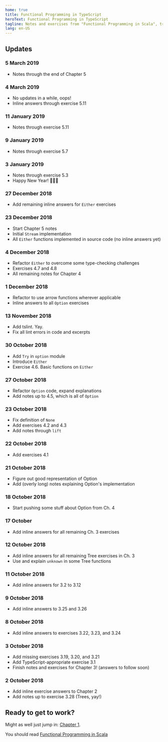 ```yaml
---
home: true
title: Functional Programming in TypeScript
heroText: Functional Programming in TypeScript
tagline: Notes and exercises from "Functional Programming in Scala", translated to TypeScript
lang: en-US
---
```


## Updates
### 5 March 2019
* Notes through the end of Chapter 5

### 4 March 2019
* No updates in a while, oops!
* Inline answers through exercise 5.11

### 11 January 2019
* Notes through exercise 5.11

### 9 January 2019
* Notes through exercise 5.7

### 3 January 2019
* Notes through exercise 5.3
* Happy New Year! 🎉🎊🥳

### 27 December 2018
* Add remaining inline answers for `Either` exercises

### 23 December 2018
* Start Chapter 5 notes
* Initial `Stream` implementation
* All `Either` functions implemented in source code (no inline answers yet)

### 4 December 2018
* Refactor `Either` to overcome some type-checking challenges
* Exercises 4.7 and 4.8
* All remaining notes for Chapter 4

### 1 December 2018
* Refactor to use arrow functions wherever applicable
* Inline answers to all `Option` exercises

### 13 November 2018
* Add tslint. Yay.
* Fix all lint errors in code and excerpts

### 30 October 2018
* Add `Try` in `option` module
* Introduce `Either`
* Exercise 4.6. Basic functions on `Either`

### 27 October 2018
* Refactor `Option` code, expand explanations
* Add notes up to 4.5, which is all of `Option`

### 23 October 2018
* Fix definition of `None`
* Add exercises 4.2 and 4.3
* Add notes through `lift`

### 22 October 2018
* Add exercises 4.1

### 21 October 2018
* Figure out good representation of Option
* Add (overly long) notes explaining Option's implementation

### 18 October 2018
* Start pushing some stuff about Option from Ch. 4

### 17 October
* Add inline answers for all remaining Ch. 3 exercises

### 12 October 2018
* Add inline answers for all remaining Tree exercises in Ch. 3
* Use and explain `unknown` in some Tree functions

### 11 October 2018
* Add inline answers for 3.2 to 3.12

### 9 October 2018
* Add inline answers to 3.25 and 3.26

### 8 October 2018
* Add inline answers to exercises 3.22, 3.23, and 3.24

### 3 October 2018
* Add missing exercises 3.19, 3.20, and 3.21
* Add TypeScript-appropriate exercise 3.1
* Finish notes and exercises for Chapter 3! (answers to follow soon)

### 2 October 2018
* Add inline exercise answers to Chapter 2
* Add notes up to exercise 3.28 (Trees, yay!)

## Ready to get to work?
Might as well just jump in: [Chapter 1](/chapter_1.md).

You should read [Functional Programming in Scala](https://www.manning.com/books/functional-programming-in-scala)
